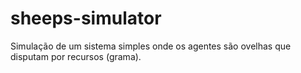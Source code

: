 # sheeps-simulator
Simulação de um sistema simples onde os agentes são ovelhas que disputam por recursos (grama).
